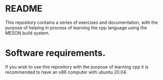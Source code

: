 # README
This repository contains a series of exercises and documentation, with the purpose
of helping in process of learning the cpp language using the MESON build system.

# Software requirements.
If you wish to use this repository with the purpose of learning cpp
it is recommended to have an x86 computer with ubuntu 20.04.
